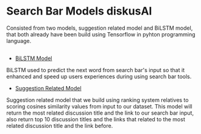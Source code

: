 
# Search Bar Models diskusAI

Consisted from two models, suggestion related model and BiLSTM model, that both already have been build using Tensorflow in pyhton programming language.


## 

 - [BiLSTM Model](https://awesomeopensource.com/project/elangosundar/awesome-README-templates)

 BiLSTM used to predict the next word from search bar's input so that it enhanced and speed up users experiences during using search bar tools.
 - [Suggestion Related Model](https://github.com/matiassingers/awesome-readme)
 
 Suggestion related model that we build using ranking system relatives to scoring cosines similarity values from input to our dataset. This model will return the most related discussion title and the link to our search bar input, also return top 10 discussion titles and the links that related to the most related discussion title and the link before.


